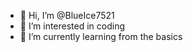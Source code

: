 - 👋 Hi, I’m @BlueIce7521
- 👀 I’m interested in coding
- 🌱 I’m currently learning from the basics


<!---
BlueIce7521/BlueIce7521 is a ✨ special ✨ repository because its `README.md` (this file) appears on your GitHub profile.
You can click the Preview link to take a look at your changes.
--->
